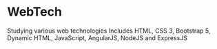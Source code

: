 # WebTech
Studying various web technologies
 Includes HTML, CSS 3, Bootstrap 5, Dynamic HTML, JavaScript, AngularJS, NodeJS and ExpressJS
